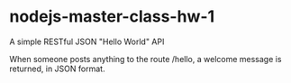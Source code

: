 # nodejs-master-class-hw-1
A simple RESTful JSON "Hello World" API

When someone posts anything to the route /hello, a welcome message is returned, in JSON format. 
